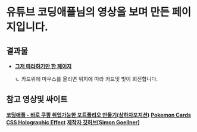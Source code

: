 
# **유튜브 코딩애플님의 영상을 보며 만든 페이지입니다.**

## 결과물

- **[그저 따라하기만 한 페이지](https://gubbib.github.io/Personal/HTML/CardEffect/CardOne/index.html)**

  ㄴ 카드위에 마우스를 올리면 위치에 따라 카드및 빛이 회전합니다.

## 참고 영상및 싸이트

**[코딩애플 - 바로 쿠팡 취업가능한 포트폴리오 만들기(상하차포지션)](https://www.youtube.com/watch?v=YDCCauu4lIk&t=424s&ab_channel=%EC%BD%94%EB%94%A9%EC%95%A0%ED%94%8C)**
**[Pokemon Cards CSS Holographic Effect](https://poke-holo.simey.me/)**
**[제작자 깃허브[Simon Goellner]](https://github.com/simeydotme/pokemon-cards-css)**
